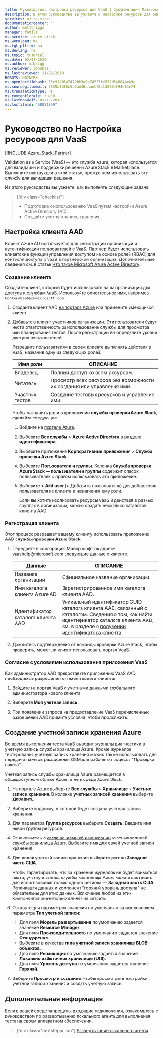 ```yaml
---
title: Руководство. Настройка ресурсов для VaaS | Документация Майкрософт
description: В этом руководстве вы узнаете о настройке ресурсов для решения "проверка как услуга".
services: azure-stack
documentationcenter: ''
author: mattbriggs
manager: femila
ms.service: azure-stack
ms.workload: na
ms.tgt_pltfrm: na
ms.devlang: na
ms.topic: tutorial
ms.date: 03/04/2019
ms.author: mabrigg
ms.reviewer: johnhas
ms.lastreviewed: 11/26/2018
ROBOTS: NOINDEX
ms.openlocfilehash: 55c9120547472bb9a9a74533fe532d346844e89c
ms.sourcegitcommit: 5839af386c5a2ad46aaaeb90a13065ef94e61e74
ms.translationtype: HT
ms.contentlocale: ru-RU
ms.lasthandoff: 03/19/2019
ms.locfileid: "58081769"
---
```

# <a name="tutorial-set-up-resources-for-validation-as-a-service"></a>Руководство по Настройка ресурсов для VaaS

[!INCLUDE [Azure_Stack_Partner](./includes/azure-stack-partner-appliesto.md)]

Validation as a Service (VaaS) — это служба Azure, которая используется для валидации и поддержки решений Azure Stack в Marketplace. Выполните инструкции в этой статье, прежде чем использовать эту службу для валидации решения.

Из этого руководства вы узнаете, как выполнять следующие задачи:

> [!div class="checklist"]
> * Подготовка к использованию VaaS путем настройки Azure Active Directory (AD).
> * Создайте учетную запись хранения.

## <a name="configure-an-azure-ad-tenant"></a>Настройка клиента AAD

Клиент Azure AD используется для регистрации организации и аутентификации пользователей с VaaS. Партнер будет использовать клиентские функции управления доступом на основе ролей (RBAC) для контроля доступа к VaaS в партнерской организации. Дополнительные сведения см. в статье [Что такое Microsoft Azure Active Directory](https://docs.microsoft.com/en-us/azure/active-directory/fundamentals/active-directory-whatis).

### <a name="create-a-tenant"></a>Создание клиента

Создайте клиент, который будет использовать ваша организация для доступа к службам VaaS. Используйте описательное имя, например `ContosoVaaS@onmicrosoft.com`.

1. Создайте клиент AAD [на портале Azure](https://portal.azure.com) или примените имеющийся клиент. <!-- For instructions on creating new Azure AD tenants, see [Get started with Azure AD](https://docs.microsoft.com/azure/active-directory/get-started-azure-ad). -->

2. Добавьте в клиент участников организации. Эти пользователи будут нести ответственность за использование службы для просмотра или планирования тестов. После регистрации вы определите уровни доступа пользователей.

    Разрешите пользователям в своем клиенте выполнять действия в VaaS, назначив одну из следующих ролей:

    | Имя роли | ОПИСАНИЕ |
    |---------------------|------------------------------------------|
    | Владелец. | Полный доступ ко всем ресурсам. |
    | Читатель | Просмотр всех ресурсов без возможности их создания или управления ими. |
    | Участник тестов | Создание тестовых ресурсов и управление ими. |

    Чтобы назначить роли в приложении **службы проверки Azure Stack**, сделайте следующее.

   1. Войдите на [портале Azure](https://portal.azure.com).
   2. Выберите **Все службы** > **Azure Active Directory** в разделе **идентификатора**.
   3. Выберите приложение **Корпоративные приложения** > **Служба проверки Azure Stack**.
   4. Выберите **Пользователи и группы**. Колонка **Служба проверки Azure Stack — пользователи и группы** содержит список пользователей с правом использовать это приложение.
   5. Выберите **+ Add user** (+ Добавить пользователя) для добавления пользователя из клиента и назначения ему роли.

      Если вы хотите изолировать ресурсы VaaS и действия в разных группах в организации, можно создать несколько каталогов клиента AAD.

### <a name="register-your-tenant"></a>Регистрация клиента

Этот процесс разрешает вашему клиенту использовать приложение AAD **службы проверки Azure Stack**.

1. Передайте в корпорацию Майкрософт по адресу [vaashelp@microsoft.com](mailto:vaashelp@microsoft.com) следующие данные о клиенте.

    | Данные | ОПИСАНИЕ |
    |--------------------------------|---------------------------------------------------------------------------------------------|
    | Название организации | Официальное название организации. |
    | Имя каталога клиента Azure AD | Зарегистрированное имя каталога клиента AAD. |
    | Идентификатор каталога клиента AAD | Уникальный идентификатор GUID каталога клиента AAD, связанный с каталогом. Сведения о том, как найти идентификатор каталога клиента AAD, см. в разделе о [получении идентификатора клиента](https://docs.microsoft.com/azure/azure-resource-manager/resource-group-create-service-principal-portal#get-tenant-id). |

2. Дождитесь подтверждения от команды проверки Azure Stack, чтобы проверить, может ли клиент использовать портал VaaS.

### <a name="consent-to-the-vaas-application"></a>Согласие с условиями использования приложения VaaS

Как администратор AAD предоставьте приложению VaaS AAD необходимые разрешения от имени своего клиента:

1. Войдите на [портал VaaS](https://azurestackvalidation.com/) с учетными данными глобального администратора нового клиента. 

2. Выберите **Моя учетная запись**.

3. При появлении запроса на предоставление VaaS перечисленных разрешений AAD примите условия, чтобы продолжить.

## <a name="create-an-azure-storage-account"></a>Создание учетной записи хранения Azure

Во время выполнения теста VaaS выводит журналы диагностики в учетную запись службы хранилища Azure. Кроме журналов тестирования учетную запись хранения можно также использовать для передачи пакетов расширения OEM для рабочего процесса "Проверка пакета".

Учетная запись службы хранилища Azure размещается в общедоступном облаке Azure, а не в среде Azure Stack.

1. На портале Azure выберите **Все службы** > **Хранилище** > **Учетные записи хранения**. В колонке **учетных записей хранения** выберите **Добавить**.

2. Выберите подписку, в которой будет создана учетная запись хранения.

3. Для параметра **Группа ресурсов** выберите **Создать**. Введите имя новой группы ресурсов.

4. Ознакомьтесь с [соглашениями об именовании](https://docs.microsoft.com/en-us/azure/architecture/best-practices/naming-conventions#storage) учетных записей службы хранилища Azure. Выберите имя для своей учетной записи хранения.

5. Для своей учетной записи хранения выберите регион **Западная часть США**.

    Чтобы гарантировать, что за хранение журналов не будет взиматься плата, учетную запись службы хранилища Azure можно настроить для использования только одного региона — **Западная часть США**. Репликация данных и компонент "горячий уровень доступа" не обязательны для этих данных. Включение любой из этих компонентов значительно влияет на затраты.

6. Оставьте для параметров значения по умолчанию за исключением параметра **Тип учетной записи**:

    - Для поля **Модель развертывания** по умолчанию задается значение **Resource Manager**.
    - Для поля **Производительность** по умолчанию задается значение **Стандартная**.
    - Выберите в качестве **типа учетной записи** **хранилище BLOB-объектов**.
    - Для поля **Репликация** по умолчанию задается значение **Локально избыточное хранилище (LRS)**.
    - Для поля **Уровень доступа** по умолчанию задается значение **Горячий**.

7. Выберите **Просмотр и создание**, чтобы просмотреть настройки учетной записи хранения и создать учетную запись.

## <a name="next-steps"></a>Дополнительная информация

Если в вашей среде запрещены входящие подключения, ознакомьтесь с руководством по развертыванию локального агента для выполнения теста на своем аппаратном обеспечении.

> [!div class="nextstepaction"]
> [Развертывание локального агента](azure-stack-vaas-local-agent.md)
